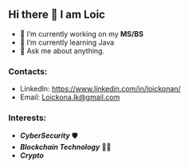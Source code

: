 ## Hi there 👋 I am Loic 


- 🔭 I’m currently working on my **MS/BS**
- 🌱 I’m currently learning Java
- 💬 Ask me about anything.


### Contacts:
- Linkedln: https://www.linkedin.com/in/loickonan/
- Email: Loickona.lk@gmail.com


### Interests:
- ***CyberSecurity*** 🛡️
- ***Blockchain Technology*** 👨‍💻
- ***Crypto***
